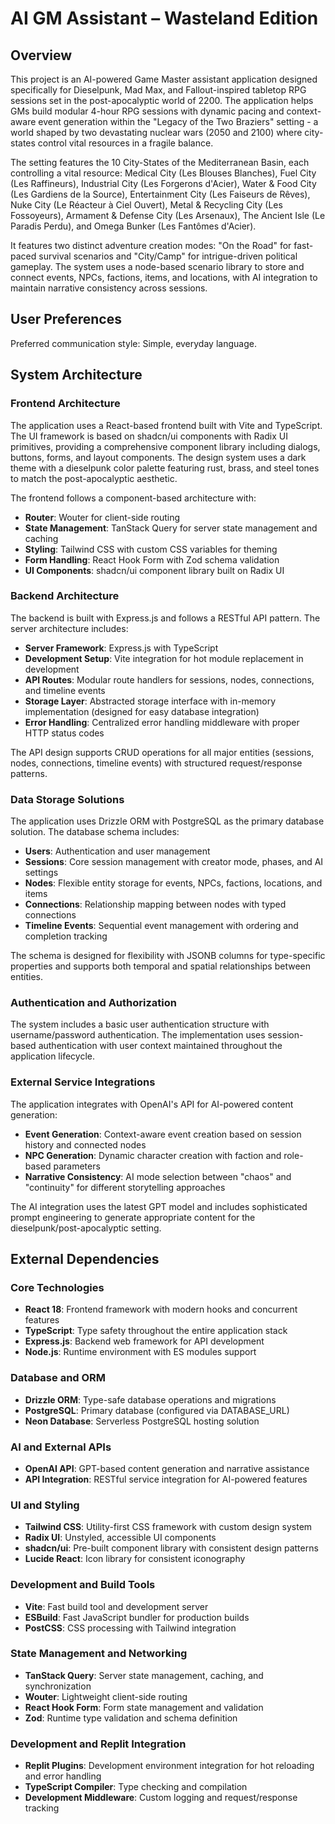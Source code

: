 # AI GM Assistant – Wasteland Edition

## Overview

This project is an AI-powered Game Master assistant application designed specifically for Dieselpunk, Mad Max, and Fallout-inspired tabletop RPG sessions set in the post-apocalyptic world of 2200. The application helps GMs build modular 4-hour RPG sessions with dynamic pacing and context-aware event generation within the "Legacy of the Two Braziers" setting - a world shaped by two devastating nuclear wars (2050 and 2100) where city-states control vital resources in a fragile balance. 

The setting features the 10 City-States of the Mediterranean Basin, each controlling a vital resource: Medical City (Les Blouses Blanches), Fuel City (Les Raffineurs), Industrial City (Les Forgerons d'Acier), Water & Food City (Les Gardiens de la Source), Entertainment City (Les Faiseurs de Rêves), Nuke City (Le Réacteur à Ciel Ouvert), Metal & Recycling City (Les Fossoyeurs), Armament & Defense City (Les Arsenaux), The Ancient Isle (Le Paradis Perdu), and Omega Bunker (Les Fantômes d'Acier).

It features two distinct adventure creation modes: "On the Road" for fast-paced survival scenarios and "City/Camp" for intrigue-driven political gameplay. The system uses a node-based scenario library to store and connect events, NPCs, factions, items, and locations, with AI integration to maintain narrative consistency across sessions.

## User Preferences

Preferred communication style: Simple, everyday language.

## System Architecture

### Frontend Architecture
The application uses a React-based frontend built with Vite and TypeScript. The UI framework is based on shadcn/ui components with Radix UI primitives, providing a comprehensive component library including dialogs, buttons, forms, and layout components. The design system uses a dark theme with a dieselpunk color palette featuring rust, brass, and steel tones to match the post-apocalyptic aesthetic.

The frontend follows a component-based architecture with:
- **Router**: Wouter for client-side routing
- **State Management**: TanStack Query for server state management and caching
- **Styling**: Tailwind CSS with custom CSS variables for theming
- **Form Handling**: React Hook Form with Zod schema validation
- **UI Components**: shadcn/ui component library built on Radix UI

### Backend Architecture
The backend is built with Express.js and follows a RESTful API pattern. The server architecture includes:
- **Server Framework**: Express.js with TypeScript
- **Development Setup**: Vite integration for hot module replacement in development
- **API Routes**: Modular route handlers for sessions, nodes, connections, and timeline events
- **Storage Layer**: Abstracted storage interface with in-memory implementation (designed for easy database integration)
- **Error Handling**: Centralized error handling middleware with proper HTTP status codes

The API design supports CRUD operations for all major entities (sessions, nodes, connections, timeline events) with structured request/response patterns.

### Data Storage Solutions
The application uses Drizzle ORM with PostgreSQL as the primary database solution. The database schema includes:
- **Users**: Authentication and user management
- **Sessions**: Core session management with creator mode, phases, and AI settings
- **Nodes**: Flexible entity storage for events, NPCs, factions, locations, and items
- **Connections**: Relationship mapping between nodes with typed connections
- **Timeline Events**: Sequential event management with ordering and completion tracking

The schema is designed for flexibility with JSONB columns for type-specific properties and supports both temporal and spatial relationships between entities.

### Authentication and Authorization
The system includes a basic user authentication structure with username/password authentication. The implementation uses session-based authentication with user context maintained throughout the application lifecycle.

### External Service Integrations
The application integrates with OpenAI's API for AI-powered content generation:
- **Event Generation**: Context-aware event creation based on session history and connected nodes
- **NPC Generation**: Dynamic character creation with faction and role-based parameters
- **Narrative Consistency**: AI mode selection between "chaos" and "continuity" for different storytelling approaches

The AI integration uses the latest GPT model and includes sophisticated prompt engineering to generate appropriate content for the dieselpunk/post-apocalyptic setting.

## External Dependencies

### Core Technologies
- **React 18**: Frontend framework with modern hooks and concurrent features
- **TypeScript**: Type safety throughout the entire application stack
- **Express.js**: Backend web framework for API development
- **Node.js**: Runtime environment with ES modules support

### Database and ORM
- **Drizzle ORM**: Type-safe database operations and migrations
- **PostgreSQL**: Primary database (configured via DATABASE_URL)
- **Neon Database**: Serverless PostgreSQL hosting solution

### AI and External APIs
- **OpenAI API**: GPT-based content generation and narrative assistance
- **API Integration**: RESTful service integration for AI-powered features

### UI and Styling
- **Tailwind CSS**: Utility-first CSS framework with custom design system
- **Radix UI**: Unstyled, accessible UI components
- **shadcn/ui**: Pre-built component library with consistent design patterns
- **Lucide React**: Icon library for consistent iconography

### Development and Build Tools
- **Vite**: Fast build tool and development server
- **ESBuild**: Fast JavaScript bundler for production builds
- **PostCSS**: CSS processing with Tailwind integration

### State Management and Networking
- **TanStack Query**: Server state management, caching, and synchronization
- **Wouter**: Lightweight client-side routing
- **React Hook Form**: Form state management and validation
- **Zod**: Runtime type validation and schema definition

### Development and Replit Integration
- **Replit Plugins**: Development environment integration for hot reloading and error handling
- **TypeScript Compiler**: Type checking and compilation
- **Development Middleware**: Custom logging and request/response tracking
